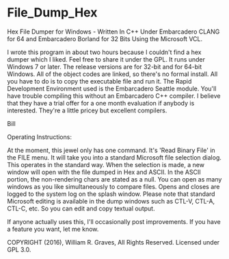# File_Dump_Hex
Hex File Dumper for Windows - Written In C++ Under Embarcadero CLANG for 64 and Embarcadero Borland for 32 Bits Using the Microsoft VCL.

I wrote this program in about two hours because I couldn't find a hex dumper which I liked.  Feel free to share it under the GPL. It runs under Windows 7 or later.  The release versions are for 32-bit and for 64-bit Windows.  All of the object codes are linked, so there's no formal install.  All you have to do is to copy the executable file and run it.  The Rapid Development Environment used is the Embarcadero Seattle module.  You'll have trouble compiling this without an Embarcadero C++ compiler.  I believe that they have a trial offer for a one month evaluation if anybody is interested.  They're a little pricey but excellent compilers.

Bill


Operating Instructions:

At the moment, this jewel only has one command.  It's 'Read Binary File' in the FILE menu.  It will take you into a standard Microsoft file selection dialog.  This operates in the standard way. When the selection is made, a new window will open with the file dumped in Hex and ASCII.  In the ASCII portion, the non-rendering chars are stated as a null.  You can open as many windows as you like simultaneously to compare files.  Opens and closes are logged to the system log on the splash window. Please note that standard Microsoft editing is available in the dump windows such as CTL-V, CTL-A, CTL-C, etc.  So you can edit and copy textual output. 

If anyone actually uses this, I'll occasionally post improvements.  If you have a feature you want, let me know.

COPYRIGHT (2016), William R. Graves, All Rights Reserved.  Licensed under GPL 3.0.

